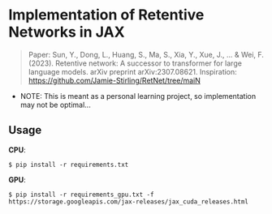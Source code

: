 # Implementation of Retentive Networks in JAX
> Paper: Sun, Y., Dong, L., Huang, S., Ma, S., Xia, Y., Xue, J., ... & Wei, F. (2023). Retentive network: A successor to transformer for large language models. arXiv preprint arXiv:2307.08621.
> Inspiration: https://github.com/Jamie-Stirling/RetNet/tree/maiN

- NOTE: This is meant as a personal learning project, so implementation may not be optimal...

## Usage
**CPU**:
```
$ pip install -r requirements.txt
```

**GPU**:
```
$ pip install -r requirements_gpu.txt -f https://storage.googleapis.com/jax-releases/jax_cuda_releases.html
```
